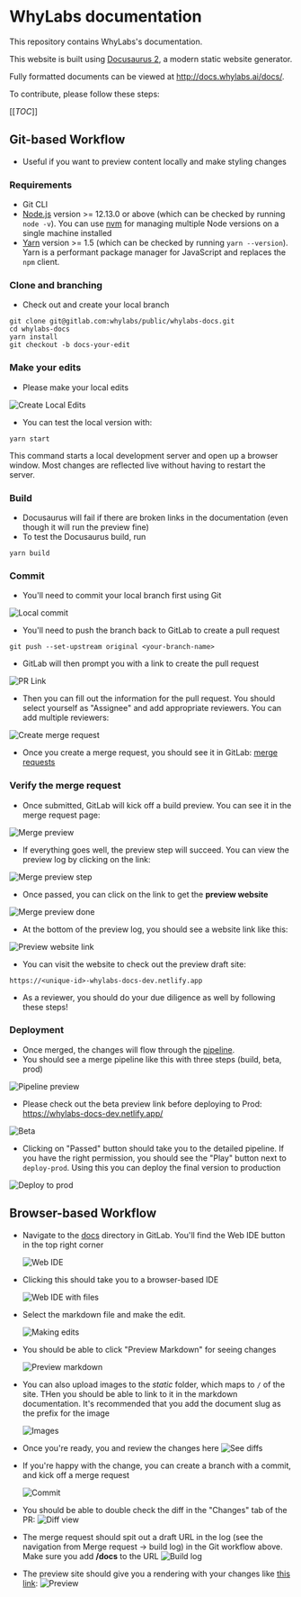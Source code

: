 # WhyLabs documentation

This repository contains WhyLabs's documentation.

This website is built using [Docusaurus 2](https://v2.docusaurus.io/), a modern static website generator.

Fully formatted documents can be viewed at http://docs.whylabs.ai/docs/.

To contribute, please follow these steps:

[[_TOC_]]


## Git-based Workflow
* Useful if you want to preview content locally and make styling changes

### Requirements

- Git CLI
- [Node.js](https://nodejs.org/en/download/) version >= 12.13.0 or above (which can be checked by running `node -v`).
  You can use [nvm](https://github.com/nvm-sh/nvm) for managing multiple Node versions on a single machine installed
- [Yarn](https://yarnpkg.com/en/) version >= 1.5 (which can be checked by running `yarn --version`). Yarn is a
  performant package manager for JavaScript and replaces the `npm` client.

### Clone and branching

* Check out and create your local branch
```
git clone git@gitlab.com:whylabs/public/whylabs-docs.git
cd whylabs-docs
yarn install
git checkout -b docs-your-edit
```

### Make your edits

* Please make your local edits
  
![Create Local Edits](dev/pr-demo1.png)

* You can test the local version with:

```
yarn start
```

This command starts a local development server and open up a browser window. Most changes are reflected live without
having to restart the server.

### Build

* Docusaurus will fail if there are broken links in the documentation (even though it will run the preview fine)
* To test the Docusaurus build, run

```console
yarn build
```

### Commit

* You'll need to commit your local branch first using Git

![Local commit](dev/pr-demo2.png)

* You'll need to push the branch back to GitLab to create a pull request

```console
git push --set-upstream original <your-branch-name>
```

* GitLab will then prompt you with a link to create the pull request
  
![PR Link](dev/pr-demo3.png)

* Then you can fill out the information for the pull request. You should select yourself as "Assignee" and add appropriate reviewers.
You can add multiple reviewers:
  
![Create merge request](dev/pr-demo4.png)

* Once you create a merge request, you should see it in
  GitLab: [merge requests](https://gitlab.com/whylabs/public/whylabs-docs/-/merge_requests)

### Verify the merge request
* Once submitted, GitLab will kick off a build preview. You can see it in the merge request page:

![Merge preview](dev/pr-demo5.png)
  
* If everything goes well, the preview step will succeed. You can view the preview log by clicking on the link:

![Merge preview step](dev/pr-demo6.png)

* Once passed, you can click on the link to get the **preview website**

![Merge preview done](dev/pr-demo7.png)

* At the bottom of the preview log, you should see a website link like this:

![Preview website link](dev/pr-demo8.png)

* You can visit the website to check out the preview draft site:
  
```
https://<unique-id>-whylabs-docs-dev.netlify.app
```

* As a reviewer, you should do your due diligence as well by following these steps!

### Deployment

* Once merged, the changes will flow through the [pipeline](https://gitlab.com/whylabs/public/whylabs-docs/-/pipelines).
* You should see a merge pipeline like this with three steps (build, beta, prod)

![Pipeline preview](dev/pr-demo9.png)

* Please check out the beta preview link before deploying to Prod: https://whylabs-docs-dev.netlify.app/

![Beta](dev/pr-demo10.png)

* Clicking on "Passed" button should take you to the detailed pipeline. If you have the right permission, you should see the
"Play" button next to `deploy-prod`. Using this you can deploy the final version to production

![Deploy to prod](dev/pr-demo11.png)
  
## Browser-based Workflow

* Navigate to the [docs](https://gitlab.com/whylabs/public/whylabs-docs/-/tree/mainline/docs) directory in GitLab. You'll
  find the Web IDE button in the top right corner
  
  ![Web IDE](dev/web-step1.png)

* Clicking this should take you to a browser-based IDE

  ![Web IDE with files](dev/web-step2.png)

* Select the markdown file and make the edit. 
  
  ![Making edits](dev/web-step3.png)

* You should be able to click "Preview Markdown" for seeing changes

  ![Preview markdown](dev/web-step4.png)

* You can also upload images to the *static* folder, which maps to `/` of the site. THen you should be able to link to
  it in the markdown documentation. It's recommended that you add the document slug as the prefix for the image
  
  ![Images](dev/web-step5.png)

* Once you're  ready, you and review the changes here
  ![See diffs](dev/web-step6.png)
  
* If you're happy with the change, you can create a branch with a commit, and kick off a merge request

  ![Commit](dev/web-step7.png)

* You should be able to double check the diff in the "Changes" tab of the PR:
   ![Diff view](dev/web-step8.png)
  
* The merge request should spit out a draft URL in the log (see the navigation from Merge request -> build log) in the Git
workflow above. Make sure you add **/docs** to the URL
   ![Build log](dev/web-step9.png)
  
* The preview site should give you a rendering with your changes like [this link](https://6042a48f6b86ed00870bca09--whylabs-docs-dev.netlify.app/):
  ![Preview](dev/web-step10.png)